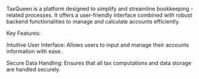 ​TaxQueen is a platform designed to simplify and streamline bookkeeping -related processes. It offers a user-friendly interface combined with robust backend functionalities to manage and calculate accounts efficiently.​

Key Features:

Intuitive User Interface: Allows users to input and manage their accounts information with ease.​

Secure Data Handling: Ensures that all tax computations and data storage are handled securely.​
